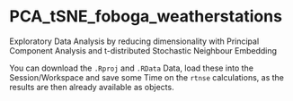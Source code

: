 # PCA_tSNE_foboga_weatherstations
Exploratory Data Analysis by reducing dimensionality with Principal Component Analysis and t-distributed Stochastic Neighbour Embedding

You can download the `.Rproj` and `.RData` Data, load these into the Session/Workspace and save some Time on the `rtnse` calculations, as the results are then already available as objects.

